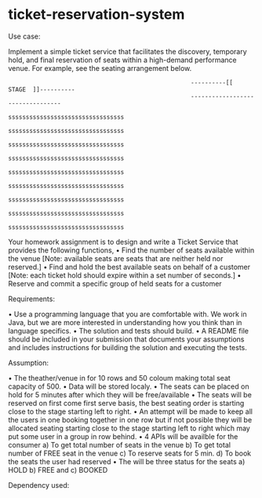 # ticket-reservation-system
Use case:

Implement a simple ticket service that facilitates the discovery, temporary hold, and final reservation of seats within a high-demand performance venue.
For example, see the seating arrangement below.
 
                                                        ----------[[  STAGE  ]]----------
                                                        ---------------------------------
                                                        sssssssssssssssssssssssssssssssss
                                                        sssssssssssssssssssssssssssssssss
                                                        sssssssssssssssssssssssssssssssss
                                                        sssssssssssssssssssssssssssssssss
                                                        sssssssssssssssssssssssssssssssss
                                                        sssssssssssssssssssssssssssssssss
                                                        sssssssssssssssssssssssssssssssss
                                                        sssssssssssssssssssssssssssssssss
                                                        sssssssssssssssssssssssssssssssss
 

Your homework assignment is to design and write a Ticket Service that provides the following functions,
•	Find the number of seats available within the venue [Note: available seats are seats that are neither held nor reserved.]
•	Find and hold the best available seats on behalf of a customer [Note: each ticket hold should expire within a set number of seconds.]
•	Reserve and commit a specific group of held seats for a customer
 
Requirements:

•	Use a programming language that you are comfortable with. We work in Java, but we are more interested in understanding how you think than in language specifics.
•	The solution and tests should build.
•	A README file should be included in your submission that documents your assumptions and includes instructions for building the solution and executing the tests.

Assumption:

•	The theather/venue in for 10 rows and 50 coloum making total seat capacity of 500.
•	Data will be stored localy.
•	The seats can be placed on hold for 5 minutes after which they will be free/available
•	The seats will be reserved on first come first serve basis, the best seating order is starting close to the stage starting left to right.
• An attempt will be made to keep all the users in one booking together in one row but if not possible they will be allocated seating starting close to the stage starting left to right which may put some user in a group in row behind.
•	4 APIs will be availble for the consumer a) To get total number of seats in the venue b) To get total number of FREE seat in the venue c) To reserve seats for 5 min. d) To book the seats the user had reserved
•	The will be three status for the seats a) HOLD b) FREE and c) BOOKED

Dependency used:

